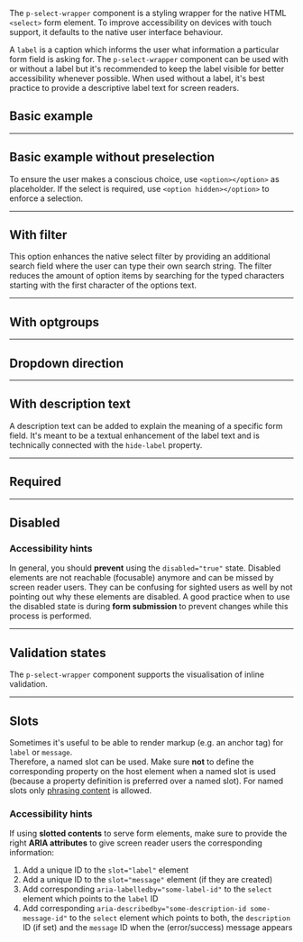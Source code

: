 <ComponentHeading name="Select Wrapper"></ComponentHeading>

The `p-select-wrapper` component is a styling wrapper for the native HTML `<select>` form element. To improve
accessibility on devices with touch support, it defaults to the native user interface behaviour.

A `label` is a caption which informs the user what information a particular form field is asking for. The
`p-select-wrapper` component can be used with or without a label but it's recommended to keep the label visible for
better accessibility whenever possible. When used without a label, it's best practice to provide a descriptive label
text for screen readers.

<TableOfContents></TableOfContents>

## Basic example

<Playground :markup="hideLabelMarkup" :config="config">
  <SelectOptions v-model="hideLabel" :values="hideLabels" name="hideLabel"></SelectOptions>
</Playground>

---

## Basic example without preselection

To ensure the user makes a conscious choice, use `<option></option>` as placeholder. If the select is required, use
`<option hidden></option>` to enforce a selection.

<Playground :markup="requiredMarkup" :config="config">
  <SelectOptions v-model="required" :values="requireds" name="required"></SelectOptions>
</Playground>

---

## With filter

This option enhances the native select filter by providing an additional search field where the user can type their own
search string. The filter reduces the amount of option items by searching for the typed characters starting with the
first character of the options text.

<Playground :markup="withFilter" :config="config"></Playground>

---

## With optgroups

<Playground :markup="withOptgroups" :config="config"></Playground>

---

## Dropdown direction

<Playground :markup="dropdownDirectionMarkup" :config="config">
  <SelectOptions v-model="dropdownDirection" :values="dropdownDirections" name="dropdownDirection"></SelectOptions>
</Playground>

---

## With description text

A description text can be added to explain the meaning of a specific form field. It's meant to be a textual enhancement
of the label text and is technically connected with the `hide-label` property.

<Playground :markup="withDescriptionText" :config="config"></Playground>

---

## Required

<Playground :markup="requiredBasic" :config="config"></Playground>

---

## Disabled

<Playground :markup="disabled" :config="config"></Playground>

### <A11yIcon></A11yIcon> Accessibility hints

In general, you should **prevent** using the `disabled="true"` state. Disabled elements are not reachable (focusable)
anymore and can be missed by screen reader users. They can be confusing for sighted users as well by not pointing out
why these elements are disabled. A good practice when to use the disabled state is during **form submission** to prevent
changes while this process is performed.

---

## Validation states

The `p-select-wrapper` component supports the visualisation of inline validation.

<Playground :markup="stateMarkup" :config="config">
  <SelectOptions v-model="state" :values="states" name="state"></SelectOptions>
</Playground>

---

## Slots

Sometimes it's useful to be able to render markup (e.g. an anchor tag) for `label` or `message`.  
Therefore, a named slot can be used. Make sure **not** to define the corresponding property on the host element when a
named slot is used (because a property definition is preferred over a named slot). For named slots only
[phrasing content](https://developer.mozilla.org/en-US/docs/Web/Guide/HTML/Content_categories#Phrasing_content) is
allowed.

<Playground :markup="slots" :config="config"></Playground>

### <A11yIcon></A11yIcon> Accessibility hints

If using **slotted contents** to serve form elements, make sure to provide the right **ARIA attributes** to give screen
reader users the corresponding information:

1. Add a unique ID to the `slot="label"` element
1. Add a unique ID to the `slot="message"` element (if they are created)
1. Add corresponding `aria-labelledby="some-label-id"` to the `select` element which points to the `label` ID
1. Add corresponding `aria-describedby="some-description-id some-message-id"` to the `select` element which points to
   both, the `description` ID (if set) and the `message` ID when the (error/success) message appears

<script lang="ts">
import Vue from 'vue';
import Component from 'vue-class-component';
import { FORM_STATES } from '../../../utils';
import { DROPDOWN_DIRECTIONS } from './select-wrapper-utils'; 

const buildOptions = (opts: string[]): string[] => opts.map(val => `<option value="${val}">Option ${val.toUpperCase()}</option>`);

@Component
export default class Code extends Vue {
  config = { themeable: true, overflowX: 'visible' };
  
  hideLabel = false;
  hideLabels = [false, true, '{ base: true, l: false }'];
  get hideLabelMarkup() {
    return `<p-select-wrapper label="Some label" hide-label="${this.hideLabel}">
  <select name="some-name">
    ${buildOptions(['a','b','c','d','e','f']).join('\n    ')}
  </select>
</p-select-wrapper>`;
  }

  required = false;
  requireds = [false, true];
  get requiredMarkup() {
    const option = !this.required ? '<option></option>' : '<option hidden></option>';
    const attr = this.required ? ' required' : '';
    
    return `<p-select-wrapper label="Some label">
  <select name="some-name"${attr}>
    ${option}
    ${buildOptions(['a','b','c']).join('\n    ')}
  </select>
</p-select-wrapper>`;
  }

  get withFilter() {
    const options = {
      AF: 'Afghanistan',
      AX: 'Åland Islands',
      AL: 'Albania',
      DZ: 'Algeria',
      AS: 'American Samoa',
      AD: 'Andorra',
      AO: 'Angola',
      AI: 'Anguilla',
      AQ: 'Antarctica',
      AG: 'Antigua and Barbuda',
      AR: 'Argentina',
      AM: 'Armenia',
      AW: 'Aruba',
      AU: 'Australia',
      AT: 'Austria',
      AZ: 'Azerbaijan',
      BS: 'Bahamas',
      BH: 'Bahrain',
      BD: 'Bangladesh',
      BB: 'Barbados',
      BY: 'Belarus',
      BE: 'Belgium',
      BZ: 'Belize',
      BJ: 'Benin',
      BM: 'Bermuda',
      BT: 'Bhutan',
      BO: 'Bolivia, Plurinational State of',
      BQ: 'Bonaire, Sint Eustatius and Saba',
      BA: 'Bosnia and Herzegovina',
      BW: 'Botswana',
      BV: 'Bouvet Island',
      BR: 'Brazil',
      IO: 'British Indian Ocean Territory',
      BN: 'Brunei Darussalam',
      BG: 'Bulgaria',
      BF: 'Burkina Faso',
      BI: 'Burundi',
      KH: 'Cambodia',
      CM: 'Cameroon',
      CA: 'Canada',
      CV: 'Cape Verde',
      KY: 'Cayman Islands',
      CF: 'Central African Republic',
      TD: 'Chad',
      CL: 'Chile',
      CN: 'China',
      CX: 'Christmas Island',
      CC: 'Cocos (Keeling) Islands',
      CO: 'Colombia',
      KM: 'Comoros',
      CG: 'Congo',
      CD: 'Congo, the Democratic Republic of the',
      CK: 'Cook Islands',
      CR: 'Costa Rica',
      CI: 'Côte d\'Ivoire',
      HR: 'Croatia',
      CU: 'Cuba',
      CW: 'Curaçao',
      CY: 'Cyprus',
      CZ: 'Czech Republic',
      DK: 'Denmark',
      DJ: 'Djibouti',
      DM: 'Dominica',
      DO: 'Dominican Republic',
      EC: 'Ecuador',
      EG: 'Egypt',
      SV: 'El Salvador',
      GQ: 'Equatorial Guinea',
      ER: 'Eritrea',
      EE: 'Estonia',
      ET: 'Ethiopia',
      FK: 'Falkland Islands (Malvinas)',
      FO: 'Faroe Islands',
      FJ: 'Fiji',
      FI: 'Finland',
      FR: 'France',
      GF: 'French Guiana',
      PF: 'French Polynesia',
      TF: 'French Southern Territories',
      GA: 'Gabon',
      GM: 'Gambia',
      GE: 'Georgia',
      DE: 'Germany',
      GH: 'Ghana',
      GI: 'Gibraltar',
      GR: 'Greece',
      GL: 'Greenland',
      GD: 'Grenada',
      GP: 'Guadeloupe',
      GU: 'Guam',
      GT: 'Guatemala',
      GG: 'Guernsey',
      GN: 'Guinea',
      GW: 'Guinea-Bissau',
      GY: 'Guyana',
      HT: 'Haiti',
      HM: 'Heard Island and McDonald Islands',
      VA: 'Holy See (Vatican City State',
      HN: 'Honduras',
      HK: 'Hong Kong',
      HU: 'Hungary',
      IS: 'Iceland',
      IN: 'India',
      ID: 'Indonesia',
      IR: 'Iran, Islamic Republic of',
      IQ: 'Iraq',
      IE: 'Ireland',
      IM: 'Isle of Man',
      IL: 'Israel',
      IT: 'Italy',
      JM: 'Jamaica',
      JP: 'Japan',
      JE: 'Jersey',
      JO: 'Jordan',
      KZ: 'Kazakhstan',
      KE: 'Kenya',
      KI: 'Kiribati',
      KP: 'Korea, Democratic People\'s Republic of',
      KR: 'Korea, Republic of',
      KW: 'Kuwait',
      KG: 'Kyrgyzstan',
      LA: 'Lao People\'s Democratic Republic',
      LV: 'Latvia',
      LB: 'Lebanon',
      LS: 'Lesotho',
      LR: 'Liberia',
      LY: 'Libya',
      LI: 'Liechtenstein',
      LT: 'Lithuania',
      LU: 'Luxembourg',
      MO: 'Macao',
      MK: 'Macedonia, the former Yugoslav Republic of',
      MG: 'Madagascar',
      MW: 'Malawi',
      MY: 'Malaysia',
      MV: 'Maldives',
      ML: 'Mali',
      MT: 'Malta',
      MH: 'Marshall Islands',
      MQ: 'Martinique',
      MR: 'Mauritania',
      MU: 'Mauritius',
      YT: 'Mayotte',
      MX: 'Mexico',
      FM: 'Micronesia, Federated States of',
      MD: 'Moldova, Republic of',
      MC: 'Monaco',
      MN: 'Mongolia',
      ME: 'Montenegro',
      MS: 'Montserrat',
      MA: 'Morocco',
      MZ: 'Mozambique',
      MM: 'Myanmar',
      NA: 'Namibia',
      NR: 'Nauru',
      NP: 'Nepal',
      NL: 'Netherlands',
      NC: 'New Caledonia',
      NZ: 'New Zealand',
      NI: 'Nicaragua',
      NE: 'Niger',
      NG: 'Nigeria',
      NU: 'Niue',
      NF: 'Norfolk Island',
      MP: 'Northern Mariana Islands',
      NO: 'Norway',
      OM: 'Oman',
      PK: 'Pakistan',
      PW: 'Palau',
      PS: 'Palestinian Territory, Occupied',
      PA: 'Panama',
      PG: 'Papua New Guinea',
      PY: 'Paraguay',
      PE: 'Peru',
      PH: 'Philippines',
      PN: 'Pitcairn',
      PL: 'Poland',
      PT: 'Portugal',
      PR: 'Puerto Rico',
      QA: 'Qatar',
      RE: 'Réunion',
      RO: 'Romania',
      RU: 'Russian Federation',
      RW: 'Rwanda',
      BL: 'Saint Barthélemy',
      SH: 'Saint Helena, Ascension and Tristan da Cunha',
      KN: 'Saint Kitts and Nevis',
      LC: 'Saint Lucia',
      MF: 'Saint Martin (French part',
      PM: 'Saint Pierre and Miquelon',
      VC: 'Saint Vincent and the Grenadines',
      WS: 'Samoa',
      SM: 'San Marino',
      ST: 'Sao Tome and Principe',
      SA: 'Saudi Arabia',
      SN: 'Senegal',
      RS: 'Serbia',
      SC: 'Seychelles',
      SL: 'Sierra Leone',
      SG: 'Singapore',
      SX: 'Sint Maarten (Dutch part',
      SK: 'Slovakia',
      SI: 'Slovenia',
      SB: 'Solomon Islands',
      SO: 'Somalia',
      ZA: 'South Africa',
      GS: 'South Georgia and the South Sandwich Islands',
      SS: 'South Sudan',
      ES: 'Spain',
      LK: 'Sri Lanka',
      SD: 'Sudan',
      SR: 'Suriname',
      SJ: 'Svalbard and Jan Mayen',
      SZ: 'Swaziland',
      SE: 'Sweden',
      CH: 'Switzerland',
      SY: 'Syrian Arab Republic',
      TW: 'Taiwan, Province of China',
      TJ: 'Tajikistan',
      TZ: 'Tanzania, United Republic of',
      TH: 'Thailand',
      TL: 'Timor-Leste',
      TG: 'Togo',
      TK: 'Tokelau',
      TO: 'Tonga',
      TT: 'Trinidad and Tobago',
      TN: 'Tunisia',
      TR: 'Turkey',
      TM: 'Turkmenistan',
      TC: 'Turks and Caicos Islands',
      TV: 'Tuvalu',
      UG: 'Uganda',
      UA: 'Ukraine',
      AE: 'United Arab Emirates',
      GB: 'United Kingdom',
      US: 'United States',
      UM: 'United States Minor Outlying Islands',
      UY: 'Uruguay',
      UZ: 'Uzbekistan',
      VU: 'Vanuatu',
      VE: 'Venezuela, Bolivarian Republic of',
      VN: 'Viet Nam',
      VG: 'Virgin Islands, British',
      VI: 'Virgin Islands, U.S',
      WF: 'Wallis and Futuna',
      EH: 'Western Sahara',
      YE: 'Yemen',
      ZM: 'Zambia',
      ZW: 'Zimbabwe',      
    };
    return `<p-select-wrapper filter="true" label="Some label">
<select name="some-name">
  ${Object.entries(options).map(([value, label]) => `<option value="${value}"${value === 'AQ' ? ' disabled' : ''}>${label}</option>`).join('\n    ')}
</select>
</p-select-wrapper>`;
  }
  
  withOptgroups =
`<p-select-wrapper label="Some label">
  <select name="some-name">
    <optgroup label="Some optgroup label 1">
      ${buildOptions(['a','b','c','d','e','f']).join('\n      ')}
    </optgroup>
    <optgroup label="Some optgroup label 2">
      ${buildOptions(['g','h','i']).join('\n      ')}
    </optgroup>
  </select>
</p-select-wrapper>`;

  dropdownDirection = 'auto';
  dropdownDirections = DROPDOWN_DIRECTIONS;
  get dropdownDirectionMarkup() {
    return `<p-select-wrapper label="Some label" dropdown-direction="${this.dropdownDirection}">
  <select name="some-name">
    ${buildOptions(['a','b','c','d','e','f']).join('\n    ')}
  </select>
</p-select-wrapper>`;
}

  withDescriptionText =
`<p-select-wrapper label="Some label" description="Some description">
  <select name="some-name">
    ${buildOptions(['a','b','c']).join('\n    ')}
  </select>
</p-select-wrapper>`;

  requiredBasic =
`<p-select-wrapper label="Some label">
  <select name="some-name" required>
    ${buildOptions(['a','b','c']).join('\n    ')}
  </select>
</p-select-wrapper>`;

  disabled =
`<p-select-wrapper label="Some label">
  <select name="some-name" disabled>
    ${buildOptions(['a','b','c']).join('\n    ')}
  </select>
</p-select-wrapper>`;

  state = 'error';
  states = FORM_STATES;
  get stateMarkup() {
    const attr = `message="${this.state !== 'none' ? `Some ${this.state} validation message.` : ''}"`;
    return `<p-select-wrapper label="Some label" state="${this.state}" ${attr}>
  <select name="some-name" aria-invalid="${this.state === 'error'}">
    ${buildOptions(['a','b','c']).join('\n    ')}
  </select>
</p-select-wrapper>`
  }

  slots =
`<p-select-wrapper state="error">
  <span slot="label" id="some-label-id">Some label with a <a href="https://designsystem.porsche.com">link</a>.</span>
  <span slot="description" id="some-description-id">Some description with a <a href="https://designsystem.porsche.com">link</a>.</span>
  <select name="some-name" aria-labelledby="some-label-id" aria-describedby="some-description-id some-message-id">
    ${buildOptions(['a','b','c']).join('\n    ')}
  </select>
  <span slot="message" id="some-message-id">Some error message with a <a href="https://designsystem.porsche.com">link</a>.</span>
</p-select-wrapper>`;
}
</script>
